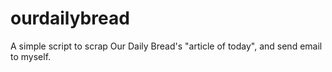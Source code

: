 # ourdailybread
A simple script to scrap Our Daily Bread's "article of today",  and send email to myself.
